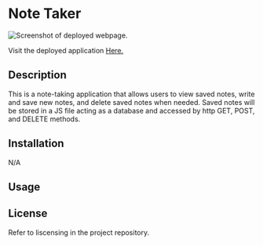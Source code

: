 # Note Taker
![Screenshot of deployed webpage.](https://user-images.githubusercontent.com/119711335/215963690-a9c791a6-c70c-4a91-9356-bff927200db3.png)

Visit the deployed application [Here.](https://regi-note-taker.herokuapp.com/notes)

## Description
This is a note-taking application that allows users to view saved notes, write and save new notes, and delete saved notes when needed. Saved notes will be stored in a JS file acting as a database and accessed by http GET, POST, and DELETE methods.

## Installation
N/A

## Usage


<!-- ![Screenshot of application ]() -->

<!-- ![Screenshot of application ]() -->


## License
Refer to liscensing in the project repository.
